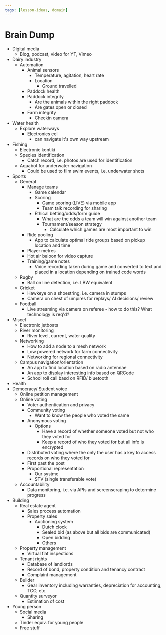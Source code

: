 ```yaml
---
tags: [lesson-ideas, domain]
---
```


# Brain Dump


- Digital media
	- Blog, podcast, video for YT, Vimeo
- Dairy industry
	- Automation
		- Animal sensors
			- Temperature, agitation, heart rate
			- Location
				- Ground travelled
		- Paddock health
		- Paddock integrity
			- Are the animals within the right paddock
			- Are gates open or closed
		- Farm integrity
			- Checkin camera
- Water health
	- Explore waterways
		- Electronics eel
			- can navigate it's own way upstream
- Fishing
	- Electronic kontiki
	- Species identification
		- Catch record, i.e. photos are used for identification
	- Aquabot for underwater navigation
		- Could be used to film swim events, i.e. underwater shots
- Sports
	- General
		- Manage teams
			- Game calendar
			- Scoring
				- Game scoring (LIVE) via mobile app
				- Team talk recording for sharing
			- Ethical betting/odds/form guide
				- What are the odds a team will win against another team
				- Tournament/season strategy
					- Calculate which games are most important to win
		- Ride pooling
			- App to calculate optimal ride groups based on pickup location and time
		- Player metres
		- Hot air baloon for video capture
		- Training/game notes
			- Voice recording taken during game and converted to text and placed in a location depending on trained code words
	- Rugby
		- Ball on line detection, i.e. LBW equivalent
	- Cricket
		- Hawkeye on a shoestring, i.e. camera in stumps
		- Camera on chest of umpires for replays/ AI decisions/ review
	- Football
		- Live streaming via camera on referee - how to do this?  What technology is req'd?
- Miscel
	- Electronic jetboats
	- River monitoring
		- River level, current, water quality
	- Networking
		- How to add a node to a mesh network
		- Low powered network for farm connectivity
		- Networking for regional connectivity
	- Campus navigation/orientation
		- An app to find location based on radio antennae
		- An app to display interesting info based on QRCode
		- School roll call basd on RFID/ bluetooth
- Health
- Democracy/ Student voice
	- Online petition management
	- Online voting
		- Voter authentication and privacy
		- Community voting
			- Want to know the people who voted the same
		- Anonymous voting
			- Options
				- Have a record of whether someone voted but not who they voted for
				- Keep a record of who they voted for but all info is encrypted
		- Distributed voting where the only the user has a key to access records on who they voted for
		- First past the post
		- Proportional representation
			- Our systme
			- STV (single transferable vote)
	- Accountability
		- Data monitoring, i.e. via APIs and screenscraping to determine progress
- Building
	- Real estate agent
		- Sales process automation
		- Property sales
			- Auctioning system
				- Dutch clock
				- Sealed bid (as above but all bids are communicated)
				- Open bidding
				- Others
	- Property management
		- Virtual flat inspections
	- Tenant rights
		- Database of landlords
		- Record of bond, property condition and tenancy contract
		- Complaint management
	- Builder
		- Gear inventory including warranties, depreciation for accounting, TCO, etc. 
	- Quantity surveyor
		- Estimation of cost
- Young person
	- Social media
		- Sharing 
	- Tinder equiv. for young people
	- Free stuff

